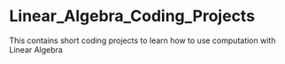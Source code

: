 # Linear_Algebra_Coding_Projects
This contains short coding projects to learn how to use computation with Linear Algebra
